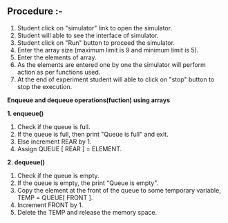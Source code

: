 ## Procedure :-
1. Student click on "simulator" link to open the simulator.<br>
2. Student will able to see the interface of simulator.<br>
3. Student click on "Run" button to proceed the simulator.<br>
4. Enter the array size (maximum limit is 9 and minimum limit is 5).<br>
5. Enter the elements of array.<br>
6. As the elements are entered one by one the simulator will perform action as per functions used.<br>
7. At the end of experiment student will able to click on "stop" button to stop the execution.<br>

<b>Enqueue and dequeue operations(fuction) using arrays</b><br>

**1. enqueue()** <br>
1. Check if the queue is full.<br>
2. If the queue is full, then print "Queue is full" and exit.<br>
3. Else increment REAR by 1.<br>
4. Assign QUEUE [ REAR ] = ELEMENT.<br>

**2. dequeue()**<br>
1. Check if the queue is empty.<br>
2. If the queue is empty, the print "Queue is empty".<br>
3. Copy the element at the front of the queue to some temporary variable, TEMP = QUEUE[ FRONT ].<br>
4. Increment FRONT by 1.<br>
5. Delete the TEMP and release the memory space.<br>
